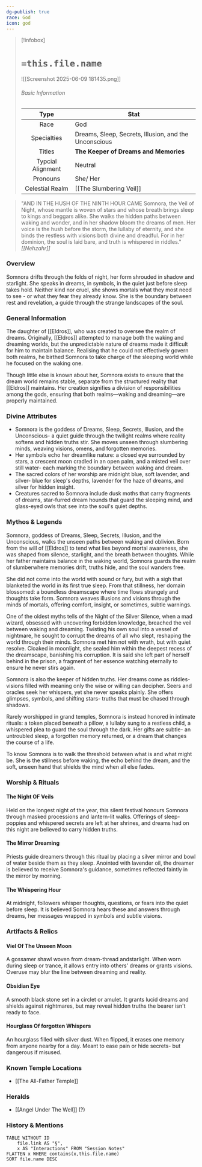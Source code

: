 ```yaml
---
dg-publish: true
race: God
icon: god
---
```

> [!infobox]
> 
> # `=this.file.name`
> ![[Screenshot 2025-06-09 181435.png]]
> ###### Basic Information
> 
> | Type | Stat |
> | :----: | --- |
> | Race | God |
> | Specialties | Dreams, Sleep, Secrets, Illusion, and the Unconscious |
> | Titles | **The Keeper of Dreams and Memories** |
> | Typcial Alignment | Neutral |
> | Pronouns | She/ Her  |
> | Celestial Realm | [[The Slumbering Veil]] |

> "AND IN THE HUSH OF THE NINTH HOUR CAME Somnora, the Veil of Night, whose mantle is woven of stars and whose breath brings sleep to kings and beggars alike. She walks the hidden paths between waking and wonder, and in her shadow bloom the dreams of men. Her voice is the hush before the storm, the lullaby of eternity, and she binds the restless with visions both divine and dreadful. For in her dominion, the soul is laid bare, and truth is whispered in riddles."<cite> [[Nehzahr]] </cite>

### Overview
Somnora drifts through the folds of night, her form shrouded in shadow and starlight. She speaks in dreams, in symbols, in the quiet just before sleep takes hold. Neither kind nor cruel, she shows mortals what they most need to see - or what they fear they already
know. She is the boundary between rest and revelation, a guide through the strange landscapes of the soul.

### General Information
The daughter of [[Eldros]], who was created to oversee the realm of dreams. Originally, [[Eldros]] attempted to manage both the waking and dreaming worlds, but the unpredictable nature of dreams made it difficult for him to maintain balance. Realising that he could not effectively govern both realms, he birthed Somnora to take charge of the sleeping world while he focused on the waking one.

Though little else is known about her, Somnora exists to ensure that the dream world remains stable, separate from the structured reality that [[Eldros]] maintains. Her creation signifies a division of responsibilities among the gods, ensuring that both realms—waking and dreaming—are properly maintained.

### Divine Attributes
- Somnora is the goddess of Dreams, Sleep, Secrets, Illusion, and the Unconscious- a quiet guide through the twilight realms where reality softens and hidden truths stir. She moves unseen through slumbering minds, weaving visions, omens, and forgotten memories.
- Her symbols echo her dreamlike nature: a closed eye surrounded by stars, a crescent moon cradled in an open palm, and a misted veil over still water- each marking the boundary between waking and dream. 
- The sacred colors of her worship are midnight blue, soft lavender, and silver- blue for sleep's depths, lavender for the haze of dreams, and silver for hidden insight.
- Creatures sacred to Somnora include dusk moths that carry fragments of dreams, star-furred dream hounds that guard the sleeping mind, and glass-eyed owls that see into the soul's quiet depths.

### Mythos & Legends
Somnora, goddess of Dreams, Sleep, Secrets, Illusion, and the Unconscious, walks the unseen paths between waking and oblivion. Born from the will of [[Eldros]] to tend what lies beyond mortal awareness, she was shaped from silence, starlight, and the breath between
thoughts. While her father maintains balance in the waking world, Somnora guards the realm of slumberwhere memories drift, truths hide, and the soul wanders free.

She did not come into the world with sound or fury, but with a sigh that blanketed the world in its first true sleep. From that stillness, her domain blossomed: a boundless dreamscape where time flows strangely and thoughts take form. Somnora weaves illusions and visions through the minds of mortals, offering comfort, insight, or sometimes, subtle warnings.

One of the oldest myths tells of the Night of the Silver  Silence, when a mad wizard, obsessed with uncovering forbidden knowledge, breached the veil between waking
and dreaming. Twisting his own soul into a vessel of nightmare, he sought to corrupt the dreams of all who slept, reshaping the world through their minds. Somnora met him not with wrath, but with quiet resolve. Cloaked in moonlight, she sealed him within the deepest recess of the dreamscape, banishing his corruption. It is said she left part of herself behind in the prison, a fragment of her essence watching eternally to ensure he never stirs again. 

Somnora is also the keeper of hidden truths. Her dreams come as riddles- visions filled with meaning only the wise or willing can decipher. Seers and oracles seek her whispers, yet she never speaks plainly. She offers glimpses, symbols, and shifting stars- truths that
must be chased through shadows.

Rarely worshipped in grand temples, Somnora is instead honored in intimate rituals: a token placed beneath a pillow, a lullaby sung to a restless child, a whispered plea to guard the soul through the dark. Her gifts are subtle- an untroubled sleep, a forgotten memory returned, or a dream that changes the course of a life.

To know Somnora is to walk the threshold between what is and what might be. She is the stillness before waking, the echo behind the dream, and the soft, unseen  hand that shields the mind when all else fades.

### Worship & Rituals 
#### The Night OF Veils
Held on the longest night of the year, this silent festival honours Somnora through masked processions and lantern-lit walks. Offerings of sleep-poppies and whispered secrets are left at her shrines, and dreams had on this night are believed to carry hidden truths.

#### The Mirror Dreaming
Priests guide dreamers through this ritual by placing a silver mirror and bowl of water beside them as they sleep. Anointed with lavender oil, the dreamer is believed to receive Somnora's guidance, sometimes reflected faintly in the mirror by morning.

#### The Whispering Hour
At midnight, followers whisper thoughts, questions, or fears into the quiet before sleep. It is believed Somnora hears these and answers through dreams, her messages wrapped in symbols and subtle visions. 

### Artifacts & Relics
#### Viel Of The Unseen Moon
A gossamer shawl woven from dream-thread andstarlight. When worn during sleep or trance, it allows entry into others' dreams or grants visions. Overuse may blur the line between dreaming and reality.

#### Obsidian Eye
A smooth black stone set in a circlet or amulet. It grants lucid dreams and shields against nightmares, but may reveal hidden truths the bearer isn't ready to face.

#### Hourglass Of forgotten Whispers
An hourglass filled with silver dust. When flipped, it erases one memory from anyone nearby for a day. Meant to ease pain or hide secrets- but dangerous if misused.

### Known Temple Locations
- [[The All-Father Temple]]

### Heralds
- [[Angel Under The Well]] (?)

### History & Mentions
```dataview
TABLE WITHOUT ID
	file.link AS "§", 
	x AS "Interactions" FROM "Session Notes"
FLATTEN x WHERE contains(x,this.file.name) 
SORT file.name DESC
```